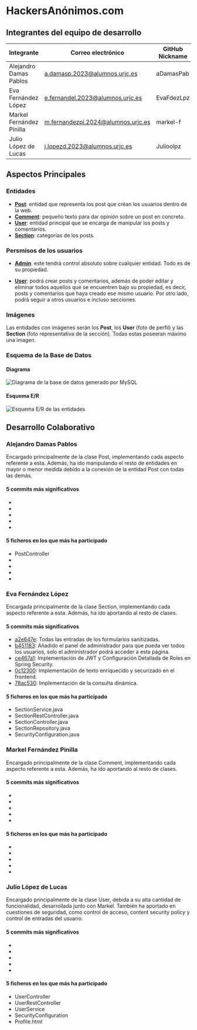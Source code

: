 # HackersAnónimos.com

## Integrantes del equipo de desarrollo
| Integrante               | Correo electrónico                 | GitHub Nickname |
|--------------------------|------------------------------------|-----------------|
| Alejandro Damas Pablos   | a.damasp.2023@alumnos.urjc.es      | aDamasPab       |
| Eva Fernández López      | e.fernandel.2023@alumnos.urjc.es   | EvaFdezLpz      |
| Markel Fernández Pinilla | m.fernandezpi.2024@alumnos.urjc.es | markel-f        |
| Julio López de Lucas     | j.lopezd.2023@alumnos.urjc.es      | Julioolpz       |

## Aspectos Principales

### Entidades
- **<u>Post</u>**: entidad que representa los post que créan los usuarios dentro de la web.
- **<u>Comment</u>**: pequeño texto para dar opinión sobre un post en concreto.
- **<u>User</u>**: entidad principal que se encarga de manipular los posts y comentarios.
- **<u>Section</u>**: categorías de los posts.

### Persmisos de los usuarios

- **<u>Admin</u>**: este tendrá control absoluto sobre cualquier entidad. Todo es de su propiedad.

- **<u>User</u>**: podrá crear posts y comentarios, además de poder editar y eliminar todos aquellos que se encuentren bajo su propiedad, es decir, posts y comentarios que haya creado ese mismo usuario. Por otro lado, podrá seguir a otros usuarios e incluso secciones.

### Imágenes
Las entidades con imágenes serán los **Post**, los **User** (foto de perfil) y las **Section** (foto representativa de la sección). Todas estas poseeran máximo una imagen.

### Esquema de la Base de Datos

#### Diagrama 
<img src="Diagrama MySQL.svg" alt="Diagrama de la base de datos generado por MySQL" style="background-color:white; display:block; margin:auto; max-width: 800pxs">

#### Esquema E/R
<img src="Esquema ER.svg" alt="Esquema E/R de las entidades" style="background-color:white; display:block; margin:auto; max-width: 800px">

## Desarrollo Colaborativo

### Alejandro Damas Pablos
Encargado principalmente de la clase Post, implementando cada aspecto referente a esta. Además, ha ido manipulando el resto de entidades en mayor o menor medida debido a la conexión de la entidad Post con todas las demás.

#### 5 commits más significativos
- 
- 
- 
- 
- 

#### 5 ficheros en los que más ha participado
- PostController
- 
- 
- 
- 

### Eva Fernández López
Encargada principalmente de la clase Section, implementando cada aspecto referente a esta. Además, ha ido aportando al resto de clases.

#### 5 commits más significativos
- [a2e647e](https://github.com/DWS-2025/project-grupo-1/commit/a2e647e484bcc8488691687a1e7ed37b3ab54007): Todas las entradas de los formularios sanitizadas.
- [b451183](https://github.com/DWS-2025/project-grupo-1/commit/b4511839b35c825199d79a65aed4a9c990bfd35d): Añadido el panel de administrador para que pueda ver todos los usuarios, solo el administrador podrá acceder a esta página.
- [ce467a1](https://github.com/DWS-2025/project-grupo-1/commit/ce467a10b8f21ef96a40e4fe3f083c64ce69dd10): Implementación de JWT y Configuración Detallada de Roles en Spring Security. 
- [0c12300](https://github.com/DWS-2025/project-grupo-1/commit/0c1230081c4b10d19d47b58353dc487fe2f3033b): Implementación de texto enriquecido y securizado en el frontend.
- [78ac530](https://github.com/DWS-2025/project-grupo-1/commit/78ac530723c9456de044ef6581cabc0e0d14234a): Implementación de la consulta dinámica.

#### 5 ficheros en los que más ha participado
- SectionService.java
- SectionRestController.java
- SectionController.java
- SectionRepository.java
- SecurityConfiguration.java

### Markel Fernández Pinilla
Encargado principalmente de la clase Comment, implementando cada aspecto referente a esta. Además, ha ido aportando al resto de clases.

#### 5 commits más significativos
- 
- 
- 
- 
- 

#### 5 ficheros en los que más ha participado
- 
- 
- 
- 
- 

### Julio López de Lucas
Encargado principalmente de la clase User, debida a su alta cantidad de funcionalidad, desarrollada junto con Markel. 
También ha aportado en cuestiones de seguridad, como control de acceso, content security policy y control de entradas del usuario.

#### 5 commits más significativos
- 
- 
- 
- 
- 

#### 5 ficheros en los que más ha participado
- UserController
- UserRestController
- UserService  
- SecurityConfiguration
- Profile.html